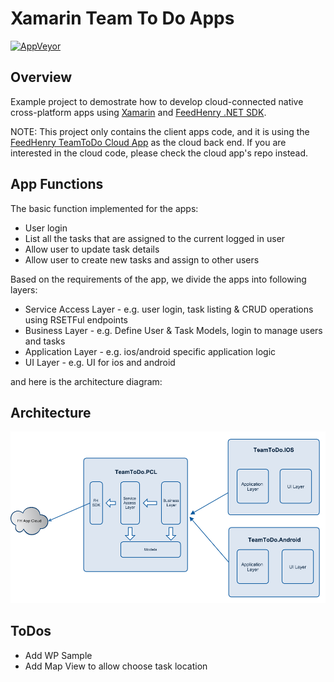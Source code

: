 # Xamarin Team To Do Apps

[![AppVeyor](https://img.shields.io/appveyor/ci/feedhenry/team-todo-xamarin/master.svg)](https://ci.appveyor.com/project/feedhenry/team-todo-xamarin/) 

## Overview

Example project to demostrate how to develop cloud-connected native cross-platform apps using [Xamarin](http://xamarin.com/) and [FeedHenry .NET SDK](https://github.com/feedhenry/fh-dotnet-sdk). 

NOTE: This project only contains the client apps code, and it is using the [FeedHenry TeamToDo Cloud App](https://github.com/feedhenry-templates/team-todo-cloud) as the cloud back end. If you are interested in the cloud code, please check the cloud app's repo instead.

## App Functions

The basic function implemented for the apps:

* User login
* List all the tasks that are assigned to the current logged in user
* Allow user to update task details
* Allow user to create new tasks and assign to other users

Based on the requirements of the app, we divide the apps into following layers:

* Service Access Layer - e.g. user login, task listing & CRUD operations using RSETFul endpoints
* Business Layer - e.g. Define User & Task Models, login to manage users and tasks
* Application Layer - e.g. ios/android specific application logic
* UI Layer - e.g. UI for ios and android

and here is the architecture diagram:

## Architecture

![](https://raw.githubusercontent.com/feedhenry-templates/team-todo-xamarin/master/images/architecture.png)


## ToDos

* Add WP Sample
* Add Map View to allow choose task location



